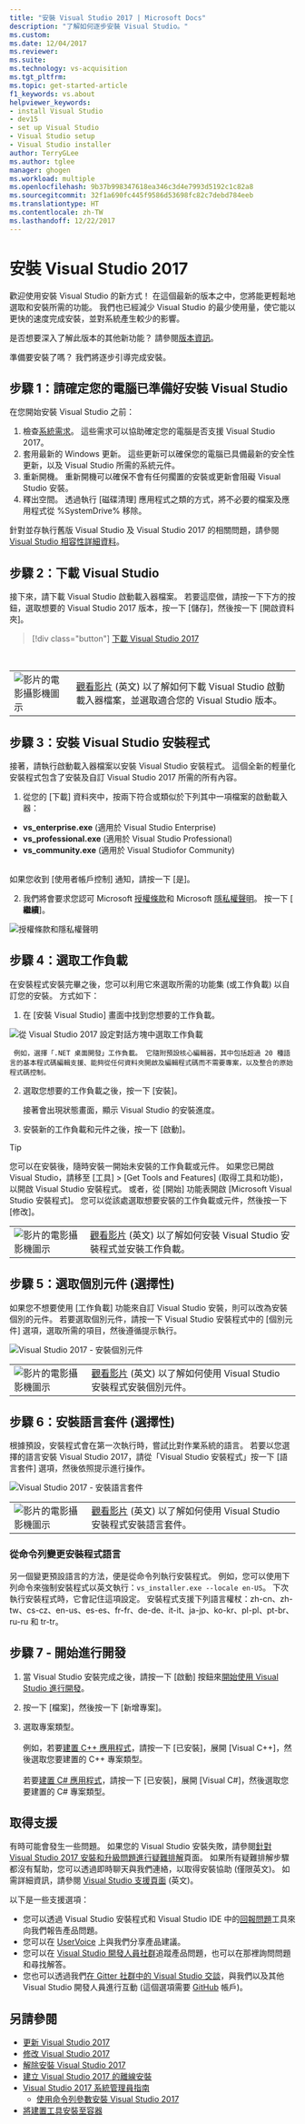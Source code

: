 ```yaml
---
title: "安裝 Visual Studio 2017 | Microsoft Docs"
description: "了解如何逐步安裝 Visual Studio。"
ms.custom: 
ms.date: 12/04/2017
ms.reviewer: 
ms.suite: 
ms.technology: vs-acquisition
ms.tgt_pltfrm: 
ms.topic: get-started-article
f1_keywords: vs.about
helpviewer_keywords:
- install Visual Studio
- dev15
- set up Visual Studio
- Visual Studio setup
- Visual Studio installer
author: TerryGLee
ms.author: tglee
manager: ghogen
ms.workload: multiple
ms.openlocfilehash: 9b37b998347618ea346c3d4e7993d5192c1c82a8
ms.sourcegitcommit: 32f1a690fc445f9586d53698fc82c7debd784eeb
ms.translationtype: HT
ms.contentlocale: zh-TW
ms.lasthandoff: 12/22/2017
---
```

# <a name="install-visual-studio-2017"></a>安裝 Visual Studio 2017
歡迎使用安裝 Visual Studio 的新方式！ 在這個最新的版本之中，您將能更輕鬆地選取和安裝所需的功能。 我們也已經減少 Visual Studio 的最少使用量，使它能以更快的速度完成安裝，並對系統產生較少的影響。

是否想要深入了解此版本的其他新功能？ 請參閱[版本資訊](https://www.visualstudio.com/news/releasenotes/vs2017-relnotes)。

準備要安裝了嗎？ 我們將逐步引導完成安裝。

## <a name="step-1---make-sure-your-computer-is-ready-for-visual-studio"></a>步驟 1：請確定您的電腦已準備好安裝 Visual Studio

在您開始安裝 Visual Studio 之前：

1. 檢查[系統需求](https://www.visualstudio.com/productinfo/vs2017-system-requirements-vs)。 這些需求可以協助確定您的電腦是否支援 Visual Studio 2017。
2. 套用最新的 Windows 更新。 這些更新可以確保您的電腦已具備最新的安全性更新，以及 Visual Studio 所需的系統元件。
3. 重新開機。 重新開機可以確保不會有任何擱置的安裝或更新會阻礙 Visual Studio 安裝。
4. 釋出空間。 透過執行 [磁碟清理] 應用程式之類的方式，將不必要的檔案及應用程式從 %SystemDrive% 移除。

針對並存執行舊版 Visual Studio 及 Visual Studio 2017 的相關問題，請參閱 [Visual Studio 相容性詳細資料](https://www.visualstudio.com/productinfo/vs2017-compatibility-vs#compatibility-with-previous-releases)。

## <a name="step-2---download-visual-studio"></a>步驟 2：下載 Visual Studio

接下來，請下載 Visual Studio 啟動載入器檔案。 若要這麼做，請按一下下方的按鈕，選取想要的 Visual Studio 2017 版本，按一下 [儲存]，然後按一下 [開啟資料夾]。

 > [!div class="button"]
 > [下載 Visual Studio 2017](https://aka.ms/vsdownload?utm_source=mscom&utm_campaign=msdocs)
<br/>

|         |         |
|---------|---------|
|  ![影片的電影攝影機圖示](media/video-icon.png "觀看影片")  |    [觀看影片](https://mva.microsoft.com/en-US/training-courses-embed/getting-started-with-visual-studio-2017-17798/Download-the-Visual-Studio-Installer-GgrESHD6D_3311787171) \(英文\) 以了解如何下載 Visual Studio 啟動載入器檔案，並選取適合您的 Visual Studio 版本。 |

## <a name="step-3---install-the-visual-studio-installer"></a>步驟 3：安裝 Visual Studio 安裝程式

接著，請執行啟動載入器檔案以安裝 Visual Studio 安裝程式。 這個全新的輕量化安裝程式包含了安裝及自訂 Visual Studio 2017 所需的所有內容。

1.  從您的 [下載] 資料夾中，按兩下符合或類似於下列其中一項檔案的啟動載入器：

  * **vs_enterprise.exe** (適用於 Visual Studio Enterprise)
  * **vs_professional.exe** (適用於 Visual Studio Professional)
  * **vs_community.exe** (適用於 Visual Studiofor Community)  <br><br>

  如果您收到 [使用者帳戶控制] 通知，請按一下 [是]。

2.  我們將會要求您認可 Microsoft [授權條款](https://www.visualstudio.com/license-terms/)和 Microsoft [隱私權聲明](https://go.microsoft.com/fwlink/?LinkID=824704)。 按一下 [ **繼續**]。  

   ![授權條款和隱私權聲明](media/vs2017-privacy-and-license-terms.PNG "Microsoft 授權條款和隱私權聲明")

## <a name="step-4---select-workloads"></a>步驟 4：選取工作負載

在安裝程式安裝完畢之後，您可以利用它來選取所需的功能集 (或工作負載) 以自訂您的安裝。 方式如下：

1.  在 [安裝 Visual Studio] 畫面中找到您想要的工作負載。

 ![從 Visual Studio 2017 設定對話方塊中選取工作負載](../install/media/install-visual-studio-enterprise.png)

     例如，選擇「.NET 桌面開發」工作負載。 它隨附預設核心編輯器，其中包括超過 20 種語言的基本程式碼編輯支援、能夠從任何資料夾開啟及編輯程式碼而不需要專案，以及整合的原始程式碼控制。  

2.  選取您想要的工作負載之後，按一下 [安裝]。

    接著會出現狀態畫面，顯示 Visual Studio 的安裝進度。

3.  安裝新的工作負載和元件之後，按一下 [啟動]。  

> [!TIP]
>  您可以在安裝後，隨時安裝一開始未安裝的工作負載或元件。 如果您已開啟 Visual Studio，請移至 [工具] > [Get Tools and Features] (取得工具和功能)，以開啟 Visual Studio 安裝程式。 或者，從 [開始] 功能表開啟 [Microsoft Visual Studio 安裝程式]。 您可以從該處選取想要安裝的工作負載或元件，然後按一下 [修改]。  

|         |         |
|---------|---------|
|  ![影片的電影攝影機圖示](media/video-icon.png "觀看影片")  |    [觀看影片](https://mva.microsoft.com/en-US/training-courses-embed/getting-started-with-visual-studio-2017-17798/Install-Workloads-in-Visual-Studio-2017-jHE19HD6D_1611787171) \(英文\) 以了解如何安裝 Visual Studio 安裝程式並安裝工作負載。 |

## <a name="step-5---select-individual-components-optional"></a>步驟 5：選取個別元件 (選擇性)

如果您不想要使用 [工作負載] 功能來自訂 Visual Studio 安裝，則可以改為安裝個別的元件。 若要選取個別元件，請按一下 Visual Studio 安裝程式中的 [個別元件] 選項，選取所需的項目，然後遵循提示執行。

  ![Visual Studio 2017 - 安裝個別元件](media/vs2017-components.PNG "安裝 Visual Studio 的個別元件")

  |         |         |
  |---------|---------|
  |  ![影片的電影攝影機圖示](media/video-icon.png "觀看影片")  |   [觀看影片](https://mva.microsoft.com/en-US/training-courses-embed/getting-started-with-visual-studio-2017-17798/Install-Components-in-Visual-Studio-2017-ZMfaVID6D_7411787171) \(英文\) 以了解如何使用 Visual Studio 安裝程式安裝個別元件。 |

## <a name="step-6---install-language-packs-optional"></a>步驟 6：安裝語言套件 (選擇性)

根據預設，安裝程式會在第一次執行時，嘗試比對作業系統的語言。 若要以您選擇的語言安裝 Visual Studio 2017，請從「Visual Studio 安裝程式」按一下 [語言套件] 選項，然後依照提示進行操作。

  ![Visual Studio 2017 - 安裝語言套件](media/vs2017-languages.PNG "安裝 Visual Studio 語言套件")

  |         |         |
  |---------|---------|
  |  ![影片的電影攝影機圖示](media/video-icon.png "觀看影片")  |   [觀看影片](https://mva.microsoft.com/en-US/training-courses-embed/getting-started-with-visual-studio-2017-17798/Install-Language-Packs-in-Visual-Studio-2017-ByT7yID6D_9011787171) \(英文\) 以了解如何使用 Visual Studio 安裝程式安裝語言套件。 |

### <a name="change-the-installer-language-from-the-command-line"></a>從命令列變更安裝程式語言

另一個變更預設語言的方法，便是從命令列執行安裝程式。 例如，您可以使用下列命令來強制安裝程式以英文執行：`vs_installer.exe --locale en-US`。 下次執行安裝程式時，它會記住這項設定。 安裝程式支援下列語言權杖：zh-cn、zh-tw、cs-cz、en-us、es-es、fr-fr、de-de、it-it、ja-jp、ko-kr、pl-pl、pt-br、ru-ru 和 tr-tr。


## <a name="step-7---start-developing"></a>步驟 7 - 開始進行開發
1. 當 Visual Studio 安裝完成之後，請按一下 [啟動] 按鈕來[開始使用 Visual Studio 進行開發](../ide/get-started-developing-with-visual-studio.md)。

2. 按一下 [檔案]，然後按一下 [新增專案]。

3. 選取專案類型。 <br><br>
   例如，若要[建置 C++ 應用程式](../ide/getting-started-with-cpp-in-visual-studio.md)，請按一下 [已安裝]，展開 [Visual C++]，然後選取您要建置的 C++ 專案類型。 <br><br>
   若要[建置 C# 應用程式](../ide/walkthrough-create-a-simple-application-with-visual-csharp-or-visual-basic.md)，請按一下 [已安裝]，展開 [Visual C#]，然後選取您要建置的 C# 專案類型。

## <a name="get-support"></a>取得支援
有時可能會發生一些問題。 如果您的 Visual Studio 安裝失敗，請參閱[針對 Visual Studio 2017 安裝和升級問題進行疑難排解](troubleshooting-installation-issues.md)頁面。 如果所有疑難排解步驟都沒有幫助，您可以透過即時聊天與我們連絡，以取得安裝協助 (僅限英文)。 如需詳細資訊，請參閱 [Visual Studio 支援頁面](https://www.visualstudio.com/vs/support/#talktous) \(英文\)。

以下是一些支援選項：
* 您可以透過 Visual Studio 安裝程式和 Visual Studio IDE 中的[回報問題](../ide/how-to-report-a-problem-with-visual-studio-2017.md)工具來向我們報告產品問題。
* 您可以在 [UserVoice](https://visualstudio.uservoice.com/forums/121579) 上與我們分享產品建議。
* 您可以在 [Visual Studio 開發人員社群](https://developercommunity.visualstudio.com/)追蹤產品問題，也可以在那裡詢問問題和尋找解答。
* 您也可以透過我們[在 Gitter 社群中的 Visual Studio 交談](https://gitter.im/Microsoft/VisualStudio)，與我們以及其他 Visual Studio 開發人員進行互動  (這個選項需要 [GitHub](https://github.com/) 帳戶)。

## <a name="see-also"></a>另請參閱
* [更新 Visual Studio 2017](update-visual-studio.md)
* [修改 Visual Studio 2017](modify-visual-studio.md)
* [解除安裝 Visual Studio 2017](uninstall-visual-studio.md)
* [建立 Visual Studio 2017 的離線安裝](create-an-offline-installation-of-visual-studio.md)
* [Visual Studio 2017 系統管理員指南](visual-studio-administrator-guide.md)
  * [使用命令列參數安裝 Visual Studio 2017](use-command-line-parameters-to-install-visual-studio.md)
* [將建置工具安裝至容器](build-tools-container.md)
